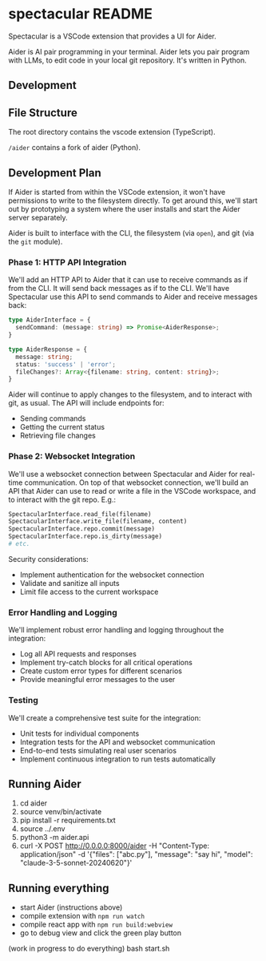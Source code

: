 # spectacular README

Spectacular is a VSCode extension that provides a UI for Aider.

Aider is AI pair programming in your terminal. Aider lets you pair program with LLMs, to edit code in your local git repository. It's written in Python.

## Development

## File Structure

The root directory contains the vscode extension (TypeScript).

`/aider` contains a fork of aider (Python).

## Development Plan

If Aider is started from within the VSCode extension, it won't have permissions to write to the filesystem directly. To get around this,
we'll start out by prototyping a system where the user installs and start the Aider server separately.

Aider is built to interface with the CLI, the filesystem (via `open`), and git (via the `git` module).

### Phase 1: HTTP API Integration

We'll add an HTTP API to Aider that it can use to receive commands as if from the CLI. It will send back messages as if to the CLI.
We'll have Spectacular use this API to send commands to Aider and receive messages back:

```typescript
type AiderInterface = {
  sendCommand: (message: string) => Promise<AiderResponse>;
}

type AiderResponse = {
  message: string;
  status: 'success' | 'error';
  fileChanges?: Array<{filename: string, content: string}>;
}
```

Aider will continue to apply changes to the filesystem, and to interact with git, as usual. The API will include endpoints for:
- Sending commands
- Getting the current status
- Retrieving file changes

### Phase 2: Websocket Integration

We'll use a websocket connection between Spectacular and Aider for real-time communication. On top of that websocket connection, we'll build an API that Aider can use to read or write a file in the VSCode workspace, and to interact with the git repo. E.g.:

```python
SpectacularInterface.read_file(filename)
SpectacularInterface.write_file(filename, content)
SpectacularInterface.repo.commit(message)
SpectacularInterface.repo.is_dirty(message)
# etc.
```

Security considerations:
- Implement authentication for the websocket connection
- Validate and sanitize all inputs
- Limit file access to the current workspace

### Error Handling and Logging

We'll implement robust error handling and logging throughout the integration:
- Log all API requests and responses
- Implement try-catch blocks for all critical operations
- Create custom error types for different scenarios
- Provide meaningful error messages to the user

### Testing

We'll create a comprehensive test suite for the integration:
- Unit tests for individual components
- Integration tests for the API and websocket communication
- End-to-end tests simulating real user scenarios
- Implement continuous integration to run tests automatically

## Running Aider

1. cd aider
2. source venv/bin/activate
3. pip install -r requirements.txt
4. source ../.env
5. python3 -m aider.api
6. curl -X POST http://0.0.0.0:8000/aider -H "Content-Type: application/json" -d '{"files": ["abc.py"], "message": "say hi", "model": "claude-3-5-sonnet-20240620"}'

## Running everything

- start Aider (instructions above)
- compile extension with `npm run watch`
- compile react app with `npm run build:webview`
- go to debug view and click the green play button

(work in progress to do everything)
bash start.sh

